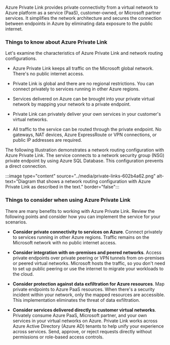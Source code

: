 
Azure Private Link provides private connectivity from a virtual network to Azure platform as a service (PaaS), customer-owned, or Microsoft partner services. It simplifies the network architecture and secures the connection between endpoints in Azure by eliminating data exposure to the public internet.

### Things to know about Azure Private Link 

Let's examine the characteristics of Azure Private Link and network routing configurations.

- Azure Private Link keeps all traffic on the Microsoft global network. There's no public internet access.

- Private Link is global and there are no regional restrictions. You can connect privately to services running in other Azure regions. 

- Services delivered on Azure can be brought into your private virtual network by mapping your network to a private endpoint.

- Private Link can privately deliver your own services in your customer's virtual networks.

- All traffic to the service can be routed through the private endpoint. No gateways, NAT devices, Azure ExpressRoute or VPN connections, or public IP addresses are required. 

The following Illustration demonstrates a network routing configuration with Azure Private Link. The service connects to a network security group (NSG) private endpoint by using Azure SQL Database. This configuration prevents a direct connection.

:::image type="content" source="../media/private-links-602b4a62.png" alt-text="Diagram that shows a network routing configuration with Azure Private Link as described in the text." border="false":::

### Things to consider when using Azure Private Link 

There are many benefits to working with Azure Private Link. Review the following points and consider how you can implement the service for your scenarios.

- **Consider private connectivity to services on Azure**. Connect privately to services running in other Azure regions. Traffic remains on the Microsoft network with no public internet access.  

- **Consider integration with on-premises and peered networks**. Access private endpoints over private peering or VPN tunnels from on-premises or peered virtual networks. Microsoft hosts the traffic, so you don't need to set up public peering or use the internet to migrate your workloads to the cloud.

- **Consider protection against data exfiltration for Azure resources**. Map private endpoints to Azure PaaS resources. When there's a security incident within your network, only the mapped resources are accessible. This implementation eliminates the threat of data exfiltration.

- **Consider services delivered directly to customer virtual networks**. Privately consume Azure PaaS, Microsoft partner, and your own services in your virtual networks on Azure. Private Link works across Azure Active Directory (Azure AD) tenants to help unify your experience across services. Send, approve, or reject requests directly without permissions or role-based access controls.